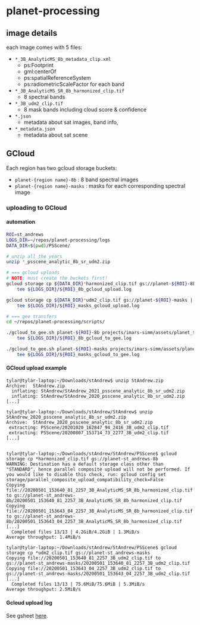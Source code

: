 # planet-processing

## image details
each image comes with 5 files:
* `*_3B_AnalyticMS_8b_metadata_clip.xml`
  * ps:Footprint
  * gml:centerOf
  * ps:spatialReferenceSystem
  * ps:radiometricScaleFactor for each band
* `*_3B_AnalyticMS_SR_8b_harmonized_clip.tif`
  * 8 spectral bands
* `*_3B_udm2_clip.tif`
  * 8 mask bands including cloud score & confidence
* `*.json`
  * metadata about sat images, band info, 
* `*_metadata.json`
  * metadata about sat scene
   
## GCloud
Each region has two gcloud storage buckets:
* `planet-{region name}-8b` : 8 band spectral images
* `planet-{region name}-masks` : masks for each corresponding spectral image

### uploading to GCloud
#### automation
```bash
ROI=st_andrews
LOGS_DIR=~/repos/planet-processing/logs
DATA_DIR=$(pwd)/PSScene/

# unzip all the years
unzip *_psscene_analytic_8b_sr_udm2.zip

# === gcloud uploads
# NOTE: must create the buckets first!
gcloud storage cp ${DATA_DIR}*harmonized_clip.tif gs://planet-${ROI}-8b | \
    tee ${LOGS_DIR}/${ROI}_8b_gcloud_upload.log

gcloud storage cp ${DATA_DIR}*udm2_clip.tif gs://planet-${ROI}-masks | \
    tee ${LOGS_DIR}/${ROI}_masks_gcloud_upload.log

# === gee transfers
cd ~/repos/planet-processing/scripts/

./gcloud_to_gee.sh planet-${ROI}-8b projects/imars-simm/assets/planet_${ROI} ${DATA_DIR} | \
    tee ${LOGS_DIR}/${ROI}_8b_gcloud_to_gee.log

./gcloud_to_gee.sh planet-${ROI}-masks projects/imars-simm/assets/planet_${ROI}_masks ${DATA_DIR} | \
    tee ${LOGS_DIR}/${ROI}_masks_gcloud_to_gee.log
```

#### GCloud upload example
```
tylar@tylar-laptop:~/Downloads/stAndrew$ unzip StAndrew.zip 
Archive:  StAndrew.zip
  inflating: StAndrew/StAndrew_2021_psscene_analytic_8b_sr_udm2.zip  
  inflating: StAndrew/StAndrew_2020_psscene_analytic_8b_sr_udm2.zip  
[...]

tylar@tylar-laptop:~/Downloads/stAndrew/StAndrew$ unzip StAndrew_2020_psscene_analytic_8b_sr_udm2.zip 
Archive:  StAndrew_2020_psscene_analytic_8b_sr_udm2.zip
 extracting: PSScene/20201020_162847_94_2416_3B_udm2_clip.tif  
 extracting: PSScene/20200807_153714_73_2277_3B_udm2_clip.tif  
[...]


tylar@tylar-laptop:~/Downloads/stAndrew/StAndrew/PSScene$ gcloud storage cp *harmonized_clip.tif gs://planet-st_andrews-8b
WARNING: Destination has a default storage class other than "STANDARD", hence parallel composite upload will not be performed. If you would like to disable this check, run: gcloud config set storage/parallel_composite_upload_compatibility_check=False
Copying file://20200501_153640_81_2257_3B_AnalyticMS_SR_8b_harmonized_clip.tif to gs://planet-st_andrews-8b/20200501_153640_81_2257_3B_AnalyticMS_SR_8b_harmonized_clip.tif
Copying file://20200501_153643_04_2257_3B_AnalyticMS_SR_8b_harmonized_clip.tif to gs://planet-st_andrews-8b/20200501_153643_04_2257_3B_AnalyticMS_SR_8b_harmonized_clip.tif
[...]
  Completed files 13/13 | 4.2GiB/4.2GiB | 1.3MiB/s                                                                        
Average throughput: 1.4MiB/s

tylar@tylar-laptop:~/Downloads/stAndrew/StAndrew/PSScene$ gcloud storage cp *udm2_clip.tif gs://planet-st_andrews-masks
Copying file://20200501_153640_81_2257_3B_udm2_clip.tif to gs://planet-st_andrews-masks/20200501_153640_81_2257_3B_udm2_clip.tif
Copying file://20200501_153643_04_2257_3B_udm2_clip.tif to gs://planet-st_andrews-masks/20200501_153643_04_2257_3B_udm2_clip.tif
[...]
  Completed files 13/13 | 75.6MiB/75.6MiB | 5.3MiB/s                                                                      
Average throughput: 2.5MiB/s

```

#### Gcloud upload log
See gsheet [here](https://docs.google.com/spreadsheets/d/1FgX-tFABzozvQL9BFV2L31StNqP6RoWcjXp4T_JCUVI/edit?usp=sharing).
